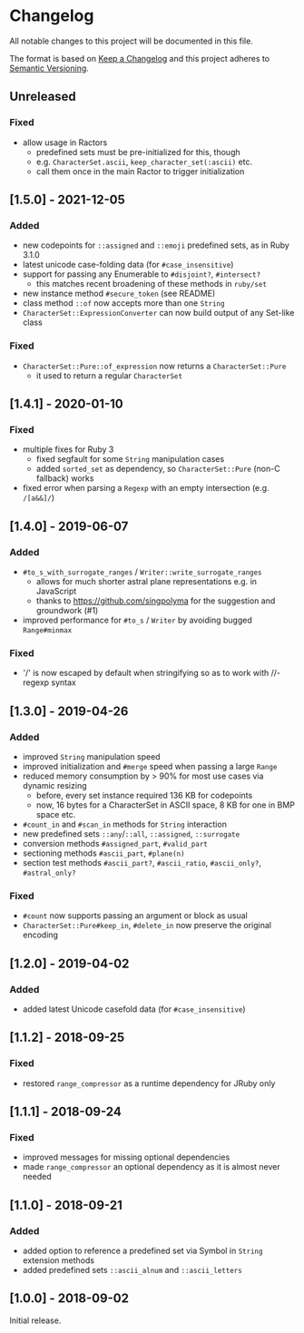 # Changelog
All notable changes to this project will be documented in this file.

The format is based on [Keep a Changelog](http://keepachangelog.com/en/1.0.0/)
and this project adheres to [Semantic Versioning](http://semver.org/spec/v2.0.0.html).

## Unreleased

### Fixed

- allow usage in Ractors
  - predefined sets must be pre-initialized for this, though
  - e.g. `CharacterSet.ascii`, `keep_character_set(:ascii)` etc.
  - call them once in the main Ractor to trigger initialization

## [1.5.0] - 2021-12-05

### Added

- new codepoints for `::assigned` and `::emoji` predefined sets, as in Ruby 3.1.0
- latest unicode case-folding data (for `#case_insensitive`)
- support for passing any Enumerable to `#disjoint?`, `#intersect?`
  - this matches recent broadening of these methods in `ruby/set`
- new instance method `#secure_token` (see README)
- class method `::of` now accepts more than one `String`
- `CharacterSet::ExpressionConverter` can now build output of any Set-like class

### Fixed

- `CharacterSet::Pure::of_expression` now returns a `CharacterSet::Pure`
  - it used to return a regular `CharacterSet`

## [1.4.1] - 2020-01-10

### Fixed
- multiple fixes for Ruby 3
  - fixed segfault for some `String` manipulation cases
  - added `sorted_set` as dependency, so `CharacterSet::Pure` (non-C fallback) works
- fixed error when parsing a `Regexp` with an empty intersection (e.g. `/[a&&]/`)

## [1.4.0] - 2019-06-07

### Added
- `#to_s_with_surrogate_ranges` / `Writer::write_surrogate_ranges`
  - allows for much shorter astral plane representations e.g. in JavaScript
  - thanks to https://github.com/singpolyma for the suggestion and groundwork (#1)
- improved performance for `#to_s` / `Writer` by avoiding bugged `Range#minmax`

### Fixed
- '/' is now escaped by default when stringifying so as to work with //-regexp syntax

## [1.3.0] - 2019-04-26

### Added
- improved `String` manipulation speed
- improved initialization and `#merge` speed when passing a large `Range`
- reduced memory consumption by > 90% for most use cases via dynamic resizing
  - before, every set instance required 136 KB for codepoints
  - now, 16 bytes for a CharacterSet in ASCII space, 8 KB for one in BMP space etc.
- `#count_in` and `#scan_in` methods for `String` interaction
- new predefined sets `::any`/`::all`, `::assigned`, `::surrogate`
- conversion methods `#assigned_part`, `#valid_part`
- sectioning methods `#ascii_part`, `#plane(n)`
- section test methods `#ascii_part?`, `#ascii_ratio`, `#ascii_only?`, `#astral_only?`

### Fixed
- `#count` now supports passing an argument or block as usual
- `CharacterSet::Pure#keep_in`, `#delete_in` now preserve the original encoding

## [1.2.0] - 2019-04-02

### Added
- added latest Unicode casefold data (for `#case_insensitive`)

## [1.1.2] - 2018-09-25

### Fixed
- restored `range_compressor` as a runtime dependency for JRuby only

## [1.1.1] - 2018-09-24

### Fixed
- improved messages for missing optional dependencies
- made `range_compressor` an optional dependency as it is almost never needed

## [1.1.0] - 2018-09-21

### Added
- added option to reference a predefined set via Symbol in `String` extension methods
- added predefined sets `::ascii_alnum` and `::ascii_letters`

## [1.0.0] - 2018-09-02
Initial release.
